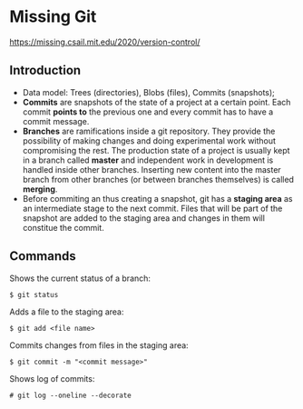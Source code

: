 # Missing Git
https://missing.csail.mit.edu/2020/version-control/

## Introduction

* Data model: Trees (directories), Blobs (files), Commits (snapshots);
* <b>Commits</b> are snapshots of the state of a project at a certain point. Each commit <b>points to</b> the previous one and every commit has to have a commit message.
* <b>Branches</b> are ramifications inside a git repository. They provide the possibility of making changes and doing experimental work without compromising the rest. The production state of a project is usually kept in a branch called <b>master</b> and independent work in development is handled inside other branches. Inserting new content into the master branch from other branches (or between branches themselves) is called <b>merging</b>.
* Before commiting an thus creating a snapshot, git has a <b>staging area</b> as an intermediate stage to the next commit. Files that will be part of the snapshot are added to the staging area and changes in them will constitue the commit.

## Commands

Shows the current status of a branch:
```
$ git status
```

Adds a file to the staging area:

```
$ git add <file name>
```

Commits changes from files in the staging area:

```
$ git commit -m "<commit message>"
```

Shows log of commits:

```
# git log --oneline --decorate
```

